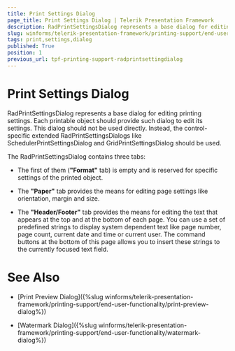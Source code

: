 ```yaml
---
title: Print Settings Dialog
page_title: Print Settings Dialog | Telerik Presentation Framework
description: RadPrintSettingsDialog represents a base dialog for editing printing settings.
slug: winforms/telerik-presentation-framework/printing-support/end-user-functionality/print-settings-dialog
tags: print,settings,dialog
published: True
position: 1
previous_url: tpf-printing-support-radprintsettingdialog
---
```


# Print Settings Dialog

RadPrintSettingsDialog represents a base dialog for editing printing settings. Each printable object should provide such dialog to edit its settings. This dialog should not be used directly. Instead, the control-specific extended RadPrintSettingsDialogs like SchedulerPrintSettingsDialog and GridPrintSettingsDialog should be used.


The RadPrintSettingsDialog contains three tabs:


* The first of them (__"Format"__ tab) is empty and is reserved for specific settings of the printed object.


* The __"Paper"__ tab provides the means for editing page settings like orientation, margin and size.


* The __"Header/Footer"__ tab provides the means for editing the text that appears at the top and at the bottom of each page. You can use a set of predefined strings to display system dependent text like page number, page count, current date and time or current user. The command buttons at the bottom of this page allows you to insert these strings to the currently focused text field.


# See Also
* [Print Preview Dialog]({%slug winforms/telerik-presentation-framework/printing-support/end-user-functionality/print-preview-dialog%})

* [Watermark Dialog]({%slug winforms/telerik-presentation-framework/printing-support/end-user-functionality/watermark-dialog%})
